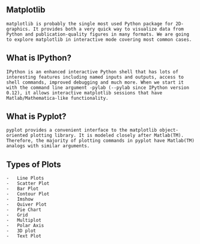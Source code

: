 
## Matplotlib 
    matplotlib is probably the single most used Python package for 2D-graphics. It provides both a very quick way to visualize data from Python and publication-quality figures in many formats. We are going to explore matplotlib in interactive mode covering most common cases.

## What is IPython? 
    IPython is an enhanced interactive Python shell that has lots of interesting features including named inputs and outputs, access to shell commands, improved debugging and much more. When we start it with the command line argument -pylab (--pylab since IPython version 0.12), it allows interactive matplotlib sessions that have Matlab/Mathematica-like functionality.

## What is Pyplot? 
    pyplot provides a convenient interface to the matplotlib object-oriented plotting library. It is modeled closely after Matlab(TM). Therefore, the majority of plotting commands in pyplot have Matlab(TM) analogs with similar arguments.

## Types of Plots 
    -   Line Plots 
    -   Scatter Plot
    -   Bar Plot
    -   Contour Plot
    -   Imshow
    -   Quiver Plot
    -   Pie Chart
    -   Grid
    -   Multiplot
    -   Polar Axis
    -   3D plot
    -   Text Plot
